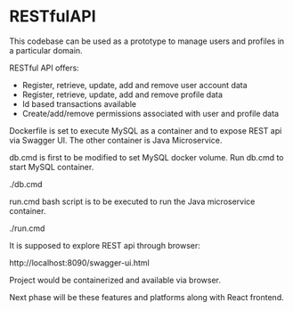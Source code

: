 # RESTfulAPI 

This codebase can be used as a prototype to manage users and profiles in a particular domain. 

RESTful API offers:

- Register, retrieve, update, add and remove user account data
- Register, retrieve, update, add and remove profile data
- Id based transactions available
- Create/add/remove permissions associated with user and profile data


Dockerfile is set to execute MySQL as a container and to expose REST api via Swagger UI. The other container is Java Microservice. 


db.cmd is first to be modified to set MySQL docker volume. Run db.cmd to start MySQL container.

./db.cmd


run.cmd bash script is to be executed to run the Java microservice container.

./run.cmd

It is supposed to explore REST api through browser:

http://localhost:8090/swagger-ui.html

Project would be containerized and available via browser.

Next phase will be these features and platforms along with React frontend.
